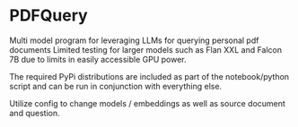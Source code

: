 # PDFQuery
Multi model program for leveraging LLMs for querying personal pdf documents
Limited testing for larger models such as Flan XXL and Falcon 7B due to limits in easily accessible  GPU power.

The required PyPi distributions are included as part of the notebook/python script and can be run in conjunction with everything else. 

Utilize config to change models / embeddings as well as source document and question. 
